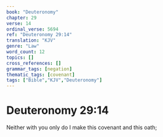 ```yaml
---
book: "Deuteronomy"
chapter: 29
verse: 14
ordinal_verse: 5694
ref: "Deuteronomy 29:14"
translation: "KJV"
genre: "Law"
word_count: 12
topics: []
cross_references: []
grammar_tags: [negation]
thematic_tags: [covenant]
tags: ["Bible","KJV","Deuteronomy"]
---
```


# Deuteronomy 29:14

Neither with you only do I make this covenant and this oath;
